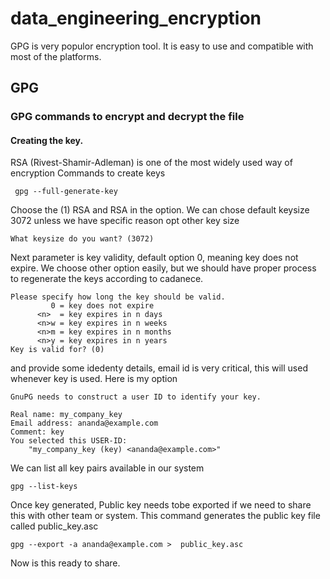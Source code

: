 # data_engineering_encryption

GPG is very populor encryption tool. It is easy to use and compatible with most of the platforms.

## GPG 
### GPG commands to encrypt and decrypt the file
#### Creating the key.
 RSA (Rivest-Shamir-Adleman) is one of the most widely used way of encryption
 Commands to create keys
 
 ```
  gpg --full-generate-key
 ```
Choose the (1) RSA and RSA in the option.  We can chose default keysize 3072 unless we have specific reason opt other key size
```
What keysize do you want? (3072) 
```
Next parameter is key validity, default option 0, meaning key does not expire. 
We choose other option easily, but we should have proper process to regenerate the keys according to cadanece.
```
Please specify how long the key should be valid.
         0 = key does not expire
      <n>  = key expires in n days
      <n>w = key expires in n weeks
      <n>m = key expires in n months
      <n>y = key expires in n years
Key is valid for? (0) 
```

and provide some idedenty details, email id is very critical, this will used whenever key is used. 
Here is my option
```
GnuPG needs to construct a user ID to identify your key.

Real name: my_company_key
Email address: ananda@example.com
Comment: key
You selected this USER-ID:
    "my_company_key (key) <ananda@example.com>"
```
We can list all key pairs available in our system
```
gpg --list-keys
```

Once key generated, Public key needs tobe exported if we need to share this with other team or system. This command generates the public key file called public_key.asc
```
gpg --export -a ananda@example.com >  public_key.asc
```
Now is this ready to share.






 
